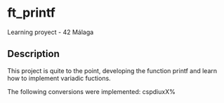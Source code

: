 # ft_printf
Learning proyect - 42 Málaga
## Description
This project is quite to the point, developing the function printf and learn how to implement variadic fuctions.

The following conversions were implemented: cspdiuxX%
